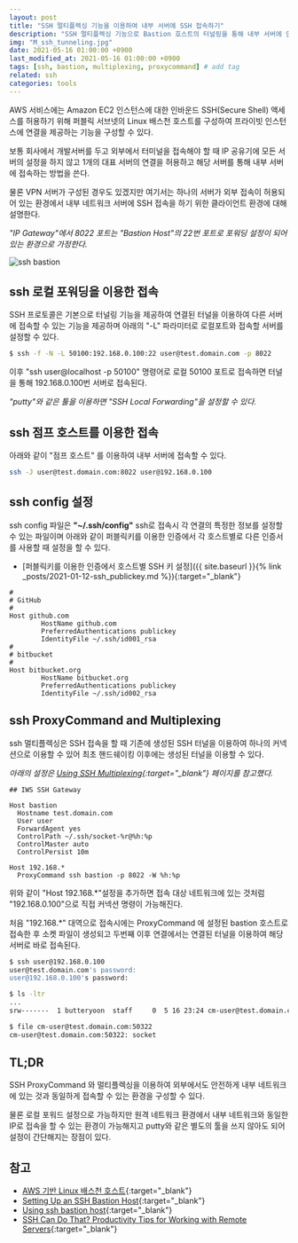 ```yaml
---
layout: post
title: "SSH 멀티플렉싱 기능을 이용하여 내부 서버에 SSH 접속하기"
description: "SSH 멀티플렉싱 기능으로 Bastion 호스트의 터널링을 통해 내부 서버에 안전하게 접속하는 방법을 알아본다."
img: "M_ssh_tunneling.jpg"
date: 2021-05-16 01:00:00 +0900
last_modified_at: 2021-05-16 01:00:00 +0900
tags: [ssh, bastion, multiplexing, proxycommand] # add tag
related: ssh
categories: tools
---
```


AWS 서비스에는 Amazon EC2 인스턴스에 대한 인바운드 SSH(Secure Shell) 액세스를 허용하기 위해 퍼블릭 서브넷의 Linux 배스천 호스트를 구성하여 프라이빗 인스턴스에 연결을 제공하는 기능을 구성할 수 있다. 

보통 회사에서 개발서버를 두고 외부에서 터미널을 접속해야 할 때 IP 공유기에 모든 서버의 설정을 하지 않고 1개의 대표 서버의 연결을 허용하고 해당 서버를 통해 내부 서버에 접속하는 방법을 쓴다.

<!--more-->

물론 VPN 서버가 구성된 경우도 있겠지만 여기서는 하나의 서버가 외부 접속이 허용되어 있는 환경에서 내부 네트워크 서버에 SSH 접속을 하기 위한 클라이언트 환경에 대해 설명한다. 

*"IP Gateway"에서 8022 포트는 "Bastion Host"의 22번 포트로 포워딩 설정이 되어 있는 환경으로 가정한다.*

![ssh bastion]({{site.baseurl}}/assets/img/ssh_bastion_diagram.jpg)

## ssh 로컬 포워딩을 이용한 접속 

SSH 프로토콜은 기본으로 터널링 기능을 제공하여 연결된 터널을 이용하여 다른 서버에 접속할 수 있는 기능을 제공하며 아래의 "-L" 파라미터로 로컬포트와 접속할 서버를 설정할 수 있다. 

```bash
$ ssh -f -N -L 50100:192.168.0.100:22 user@test.domain.com -p 8022
```

이후 "ssh user@localhost -p 50100" 명령어로 로컬 50100 포트로 접속하면 터널을 통해 192.168.0.100번 서버로 접속된다. 

*"putty"와 같은 툴을 이용하면 "SSH Local Forwarding"을 설정할 수 있다.*

## ssh 점프 호스트를 이용한 접속

아래와 같이 "점프 호스트" 를 이용하여 내부 서버에 접속할 수 있다. 

```bash
ssh -J user@test.domain.com:8022 user@192.168.0.100
```

## ssh config 설정 

ssh config 파일은 **"~/.ssh/config"** ssh로 접속시 각 연결의 특정한 정보를 설정할 수 있는 파일이며 아래와 같이 퍼블릭키를 이용한 인증에서 각 호스트별로 다른 인증서를 사용할 때 설정을 할 수 있다. 

- [퍼블릭키를 이용한 인증에서 호스트별 SSH 키 설정]({{ site.baseurl }}{% link _posts/2021-01-12-ssh_publickey.md %}){:target="_blank"}

```config
#
# GitHub
#
Host github.com
        HostName github.com
        PreferredAuthentications publickey
        IdentityFile ~/.ssh/id001_rsa
#
# bitbucket
#
Host bitbucket.org
        HostName bitbucket.org
        PreferredAuthentications publickey
        IdentityFile ~/.ssh/id002_rsa
```

## ssh ProxyCommand and Multiplexing

ssh 멀티플렉싱은 SSH 접속을 할 때 기존에 생성된 SSH 터널을 이용하여 하나의 커넥션으로 이용할 수 있어 최초 핸드쉐이킹 이후에는 생성된 터널을 이용할 수 있다. 

*아래의 설정은 [Using SSH Multiplexing](https://blog.scottlowe.org/2015/12/11/using-ssh-multiplexing/){:target="_blank"} 페이지를 참고했다.*

```config
## IWS SSH Gateway 

Host bastion
  Hostname test.domain.com
  User user
  ForwardAgent yes
  ControlPath ~/.ssh/socket-%r@%h:%p
  ControlMaster auto
  ControlPersist 10m

Host 192.168.*
  ProxyCommand ssh bastion -p 8022 -W %h:%p
```

위와 같이 "Host 192.168.*"설정을 추가하면 접속 대상 네트워크에 있는 것처럼 "192.168.0.100"으로 직접 커넥션 명령이 가능해진다.

처음 "192.168.*" 대역으로 접속시에는 ProxyCommand 에 설정된 bastion 호스트로 접속한 후 소켓 파일이 생성되고 두번째 이후 연결에서는 연결된 터널을 이용하여 해당 서버로 바로 접속된다. 

```zsh
$ ssh user@192.168.0.100
user@test.domain.com's password:
user@192.168.0.100's password:

$ ls -ltr
...
srw-------  1 butteryoon  staff     0  5 16 23:24 cm-user@test.domain.com:50322

$ file cm-user@test.domain.com:50322
cm-user@test.domain.com:50322: socket
```

## TL;DR

SSH ProxyCommand 와 멀티플렉싱을 이용하여 외부에서도 안전하게 내부 네트워크에 있는 것과 동일하게 접속할 수 있는 환경을 구성할 수 있다. 

물론 로컬 포워드 설정으로 가능하지만 원격 네트워크 환경에서 내부 네트워크와 동일한 IP로 접속을 할 수 있는 환경이 가능해지고 putty와 같은 별도의 툴을 쓰지 않아도 되어 설정이 간단해지는 장점이 있다. 


## 참고

- [AWS 기반 Linux 배스천 호스트](https://aws.amazon.com/ko/quickstart/architecture/linux-bastion/){:target="_blank"}
- [Setting Up an SSH Bastion Host](https://goteleport.com/blog/ssh-bastion-host/){:target="_blank"}
- [Using ssh bastion host](https://blog.scottlowe.org/2015/11/21/using-ssh-bastion-host/){:target="_blank"}
- [SSH Can Do That? Productivity Tips for Working with Remote Servers](http://blogs.perl.org/users/smylers/2011/08/ssh-productivity-tips.html){:target="_blank"}